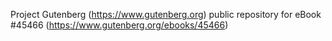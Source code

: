 Project Gutenberg (https://www.gutenberg.org) public repository for eBook #45466 (https://www.gutenberg.org/ebooks/45466)
